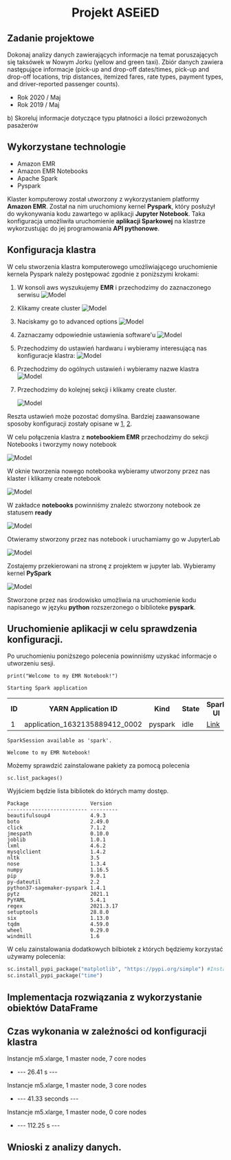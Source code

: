 # <center>**Projekt ASEiED**</center>
 ## Zadanie projektowe
 Dokonaj analizy danych zawierających informacje na temat poruszających się taksówek w Nowym Jorku (yellow and green taxi). Zbiór danych zawiera następujące informacje (pick-up and drop-off dates/times, pick-up and drop-off locations, trip distances, itemized fares, rate types, payment types, and driver-reported passenger counts).

 * Rok 2020 / Maj
 * Rok 2019 / Maj

 b) Skoreluj informacje dotyczące typu płatności a ilości przewożonych pasażerów 

 ## Wykorzystane technologie

* Amazon EMR
* Amazon EMR Notebooks
* Apache Spark
* Pyspark

Klaster komputerowy został utworzony z wykorzystaniem platformy **Amazon EMR**. Został na nim uruchomiony kernel **Pyspark**, który posłużył do wykonywania kodu zawartego w aplikacji **Jupyter Notebook**. Taka konfiguracja umożliwiła uruchomienie **aplikacji Sparkowej** na klastrze wykorzustując do jej programowania **API pythonowe**.  

 ## Konfiguracja klastra

 W celu stworzenia klastra komputerowego umożliwiającego uruchomienie kernela Pyspark należy postępować zgodnie z poniższymi krokami:
1. W konsoli aws wyszukujemy **EMR** i przechodzimy do zaznaczonego serwisu
   ![Model](./zdjecia/emr.png)
2. Klikamy create cluster
    ![Model](./zdjecia/create.png)
3. Naciskamy go to advanced options
   ![Model](./zdjecia/advanced.png)
4. Zaznaczamy odpowiednie ustawienia software'u
   ![Model](./zdjecia/apps.png)
5. Przechodzimy do ustawień hardwaru i wybieramy interesującą nas konfiguracje klastra:
   ![Model](./zdjecia/nodes.png)
6. Przechodzimy do ogólnych ustawień i wybieramy nazwe klastra
   ![Model](./zdjecia/name.png)
7. Przechodzimy do kolejnej sekcji i klikamy create cluster.

   ![Model](./zdjecia/createcluster.png)

Reszta ustawień może pozostać domyślna. Bardziej zaawansowane sposoby konfiguracji zostały opisane w [1], [2].

W celu połączenia klastra z **notebookiem EMR** przechodzimy do sekcji Notebooks i tworzymy nowy notebook

![Model](./zdjecia/notebooks.png)

W oknie tworzenia nowego notebooka wybieramy utworzony przez nas klaster i klikamy create notebook 

![Model](./zdjecia/createnote.png)

W zakładce **notebooks** powinniśmy znaleźc stworzony notebook ze statusem **ready**

![Model](./zdjecia/notebook_created.png)

Otwieramy stworzony przez nas notebook i uruchamiamy go w JupyterLab

![Model](./zdjecia/notebook_open.png)

Zostajemy przekierowani na stronę z projektem w jupyter lab. Wybieramy kernel **PySpark**

![Model](./zdjecia/kernel.png) 

Stworzone przez nas środowisko umożliwia na uruchomienie kodu napisanego w języku **python** rozszerzonego o biblioteke **pyspark**. 

## Uruchomienie aplikacji w celu sprawdzenia konfiguracji.

Po uruchomieniu poniższego polecenia powinniśmy uzyskać informacje o utworzeniu sesji.
```pyspark
print("Welcome to my EMR Notebook!")
```
    Starting Spark application



<table>
<tr><th>ID</th><th>YARN Application ID</th><th>Kind</th><th>State</th><th>Spark UI</th><th>Driver log</th><th>Current session?</th></tr><tr><td>1</td><td>application_1632135889412_0002</td><td>pyspark</td><td>idle</td><td><a target="_blank" href="http://ip-172-31-23-195.ec2.internal:20888/proxy/application_1632135889412_0002/" class="emr-proxy-link" emr-resource="j-Z5ZR72BOWI4Q
" application-id="application_1632135889412_0002">Link</a></td><td><a target="_blank" href="http://ip-172-31-29-131.ec2.internal:8042/node/containerlogs/container_1632135889412_0002_01_000001/livy" >Link</a></td><td>✔</td></tr></table>

    SparkSession available as 'spark'.

    Welcome to my EMR Notebook!


Możemy sprawdzić zainstalowane pakiety za pomocą polecenia

```pyspark
sc.list_packages()
```

Wyjściem będzie lista bibliotek do których mamy dostęp.


    Package                    Version  
    -------------------------- ---------
    beautifulsoup4             4.9.3    
    boto                       2.49.0   
    click                      7.1.2    
    jmespath                   0.10.0   
    joblib                     1.0.1    
    lxml                       4.6.2    
    mysqlclient                1.4.2    
    nltk                       3.5      
    nose                       1.3.4    
    numpy                      1.16.5   
    pip                        9.0.1    
    py-dateutil                2.2      
    python37-sagemaker-pyspark 1.4.1    
    pytz                       2021.1   
    PyYAML                     5.4.1    
    regex                      2021.3.17
    setuptools                 28.8.0   
    six                        1.13.0   
    tqdm                       4.59.0   
    wheel                      0.29.0   
    windmill                   1.6

W celu zainstalowania dodatkowych bilbiotek z których będziemy korzystać używamy polecenia:
```python
sc.install_pypi_package("matplotlib", "https://pypi.org/simple") #Install matplotlib from given PyPI repository
sc.install_pypi_package("time")
```

## Implementacja rozwiązania z wykorzystanie obiektów DataFrame

## Czas wykonania w zależności od konfiguracji klastra

Instancje m5.xlarge, 1 master node, 7 core nodes
*   --- 26.41 s ---
  
Instancje m5.xlarge, 1 master node, 3 core nodes
*   --- 41.33 seconds ---
  
Instancje m5.xlarge, 1 master node, 0 core nodes
*   --- 112.25 s ---


## Wnioski z analizy danych. 

[1]: <https://towardsdatascience.com/how-to-set-up-a-cost-effective-aws-emr-cluster-and-jupyter-notebooks-for-sparksql-552360ffd4bc>
[2]: <https://docs.aws.amazon.com/emr/latest/ManagementGuide/emr-managed-notebooks-considerations.html>